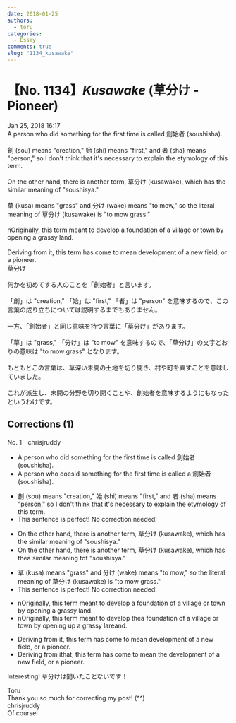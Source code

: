 ```yaml
---
date: 2018-01-25
authors:
  - toru
categories:
  - Essay
comments: true
slug: "1134_kusawake"
---
```


# 【No. 1134】<strong><em>Kusawake</strong></em> (草分け - Pioneer)
<div class="date">Jan 25, 2018 16:17</div>
<div id="post"><div id="body_show_ori">
A person who did something for the first time is called 創始者 (soushisha).<br/><br/>創 (sou) means "creation," 始 (shi) means "first," and 者 (sha) means "person," so I don't think that it's necessary to explain the etymology of this term.<br/><br/>On the other hand, there is another term, 草分け (kusawake), which has the similar meaning of "soushisya."<br/><br/>草 (kusa) means "grass" and 分け (wake) means "to mow," so the literal meaning of 草分け (kusawake) is "to mow grass."<br/><br/>nOriginally, this term meant to develop a foundation of a village or town by opening a grassy land.<br/><br/>Deriving from it, this term has come to mean development of a new field, or a pioneer.
</div></div>

<!-- more -->

<div id="post_ja"><div id="body_show_mo">
草分け<br/><br/>何かを初めてする人のことを「創始者」と言います。<br/><br/>「創」は "creation," 「始」は "first," 「者」は "person" を意味するので、この言葉の成り立ちについては説明するまでもありません。<br/><br/>一方、「創始者」と同じ意味を持つ言葉に「草分け」があります。<br/><br/>「草」は "grass," 「分け」は "to mow" を意味するので、「草分け」の文字どおりの意味は "to mow grass" となります。<br/><br/>もともとこの言葉は、草深い未開の土地を切り開き、村や町を興すことを意味していました。<br/><br/>これが派生し、未開の分野を切り開くことや、創始者を意味するようにもなったというわけです。
</div></div>

## Corrections (1)
<div id="block"><div class="first_name"> No. 1　<span class="just_name">chrisjruddy</span></div><div id="block2">
<ul class="correction_field">
<li class="incorrect">A person who did something for the first time is called 創始者 (soushisha).</li>
<li class="corrected correct">
A person who d<span class="f_red">oes</span><span class="f_gray"><span class="sline">id</span></span> something for the first time is called <span class="f_red">a </span>創始者 (soushisha).
</li>
</ul>
<ul class="correction_field">
<li class="incorrect">創 (sou) means "creation," 始 (shi) means "first," and 者 (sha) means "person," so I don't think that it's necessary to explain the etymology of this term.</li>
<li class="corrected perfect">This sentence is perfect! No correction needed!</li>
</ul>
<ul class="correction_field">
<li class="incorrect">On the other hand, there is another term, 草分け (kusawake), which has the similar meaning of "soushisya."</li>
<li class="corrected correct">
On the other hand, there is another term, 草分け (kusawake), which has <span class="f_gray"><span class="sline">the</span></span><span class="f_red">a</span> similar meaning <span class="f_red">t</span>o<span class="f_gray"><span class="sline">f</span></span> "soushisya."
</li>
</ul>
<ul class="correction_field">
<li class="incorrect">草 (kusa) means "grass" and 分け (wake) means "to mow," so the literal meaning of 草分け (kusawake) is "to mow grass."</li>
<li class="corrected perfect">This sentence is perfect! No correction needed!</li>
</ul>
<ul class="correction_field">
<li class="incorrect">nOriginally, this term meant to develop a foundation of a village or town by opening a grassy land.</li>
<li class="corrected correct">
<span class="f_gray"><span class="sline">n</span></span>Originally, this term meant to develop <span class="f_red">the</span><span class="f_gray"><span class="sline">a</span></span> foundation of a village or town by opening <span class="f_red">up </span>a grassy <span class="f_gray"><span class="sline">l</span></span>a<span class="f_red">rea</span><span class="f_gray"><span class="sline">nd</span></span>.
</li>
</ul>
<ul class="correction_field">
<li class="incorrect">Deriving from it, this term has come to mean development of a new field, or a pioneer.</li>
<li class="corrected correct">
Deriving from <span class="f_gray"><span class="sline">i</span></span>t<span class="f_red">hat</span>, this term has come to mean <span class="f_red">the </span>development of a new field, or a pioneer.
</li>
</ul>
<p class="comment_small">
 Interesting! 草分けは聞いたことないです！
</p>

</div><div class="name"><span class="just_name">Toru</span><br>
Thank you so much for correcting my post! (^^)
</div>
<div class="name"><span class="just_name">chrisjruddy</span><br>
Of course!
</div>
</div>

